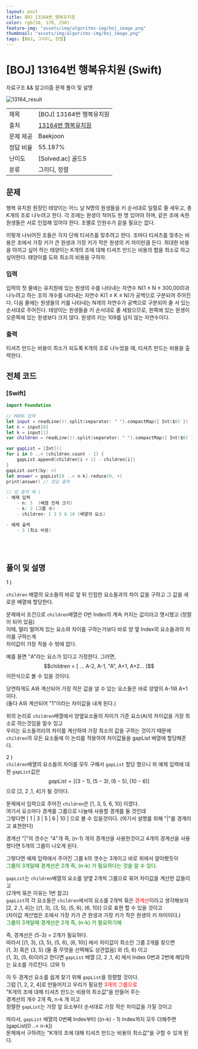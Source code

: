 ```yaml
---
layout: post
title: BOJ_13164번_행복유치원
color: rgb(50, 170, 250)
feature-img: "assets/img/algoritms-img/boj_image.png"
thumbnail: "assets/img/algoritms-img/boj_image.png"
tags: [BOJ, 그리디, 정렬]
---
```


# [BOJ] 13164번 행복유치원 (Swift)
자료구조 && 알고리즘 문제 풀이 및 설명



![13164_result](https://github.com/Sangmin-Jeon/Sangmin-Jeon.github.io/assets/59474775/367f56e1-631d-4afe-9046-b9321a508f52)

||| 
|--| -- |
| 제목 | [BOJ] 13164번 행복유치원 |
| 출처 | [13164번 행복유치원](https://www.acmicpc.net/problem/13164) |
| 문제 제공| Baekjoon |
| 정답 비율 | 55.187% |
| 난이도 | [Solved.ac] 골드5 |
| 분류 | 그리디, 정렬 |

## 문제

행복 유치원 원장인 태양이는 어느 날 N명의 원생들을 키 순서대로 일렬로 줄 세우고, 총 K개의 조로 나누려고 한다. 각 조에는 원생이 적어도 한 명 있어야 하며, 같은 조에 속한 원생들은 서로 인접해 있어야 한다. 조별로 인원수가 같을 필요는 없다.

이렇게 나뉘어진 조들은 각자 단체 티셔츠를 맞추려고 한다. 조마다 티셔츠를 맞추는 비용은 조에서 가장 키가 큰 원생과 가장 키가 작은 원생의 키 차이만큼 든다. 최대한 비용을 아끼고 싶어 하는 태양이는 K개의 조에 대해 티셔츠 만드는 비용의 합을 최소로 하고 싶어한다. 태양이를 도와 최소의 비용을 구하자.

### 입력

입력의 첫 줄에는 유치원에 있는 원생의 수를 나타내는 자연수 N(1 ≤ N ≤ 300,000)과 나누려고 하는 조의 개수를 나타내는 자연수 K(1 ≤ K ≤ N)가 공백으로 구분되어 주어진다. 다음 줄에는 원생들의 키를 나타내는 N개의 자연수가 공백으로 구분되어 줄 서 있는 순서대로 주어진다. 태양이는 원생들을 키 순서대로 줄 세웠으므로, 왼쪽에 있는 원생이 오른쪽에 있는 원생보다 크지 않다. 원생의 키는 109를 넘지 않는 자연수이다.

### 출력

티셔츠 만드는 비용이 최소가 되도록 K개의 조로 나누었을 때, 티셔츠 만드는 비용을 출력한다.

## 전체 코드

### [Swift]

```swift
import Foundation

// MARK 입력
let input = readLine()!.split(separator: " ").compactMap({ Int($0) })
let n = input[0]
let k = input[1]
var children = readLine()!.split(separator: " ").compactMap({ Int($0) })

var gapList = [Int]()
for i in 0 ..< (children.count - 1) {
    gapList.append(children[i + 1] - children[i])
}
gapList.sort(by: <)
let answer = gapList[0 ..< n-k].reduce(0, +)
print(answer) // 정답 출력

// 입 출력 예 )
- 예제 입력 
	- n: 5  (배열 전체 크기)
	- k: 3 (그룹 수)
	- children: 1 3 5 6 10 (배열의 요소)

- 예제 출력
	- 3 (최소 비용)  

``` 

<br>
<br/>
    
## 풀이 및 설명

1 )    

`children` 배열의 요소들의 바로 앞 뒤 인접한 요소들과의 차이 값을 구하고 그 값을 새로운 배열에 할당한다.

문제에서 조건으로  `children`배열은 0번 Index의 계속 커지는 값이라고 명시했고 (정렬이 되어 있음)   
이때, 멀리 떨어져 있는 요소와 차이를 구하는거보다 바로 양 옆 Index의 요소들과의 차이를 구하는게   
차이값이 가장 작을 수 밖에 없다.

예를 들면 "A"라는 요소가 있다고 가정한다.
그러면,
$$children = [ ... A-2, A-1, "A", A+1, A+2... ]$$
이런식으로 볼 수 있을 것이다.

당연하게도 A와 계산되어 가장 작은 값을 낼 수 있는 요소들은 바로 양옆의 A-1와 A+1 이다.    
(둘다 A와 계산되어 "1"이라는 차이값을 내게 된다.)

위의 논리로 `children`배열에서 양옆요소들의 차이가 기준 요소(A)의 차이값을 가장 최소로 하는것임을 알수 있고   
우리는 요소들끼리의 차이를 계산하여 가장 최소의 값을 구하는 것이기 때문에   
`children`의 모든 요소들에 이 논리를 적용하여 차이값들을 gapList 배열에 할당해준다.   


2 )   
`children`배열의 요소들의 차이를 모두 구해서  `gapList` 할당 했으니 위 예제 입력에 대한 `gapList`값은   
$$gapList = [(3 - 1), (5 - 3), (6 - 5), (10 - 6)]$$
으로  [2, 2 ,1, 4]가 될 것이다.    
   
문제에서 입력으로 주어진 `children`은 [1, 3, 5, 6, 10] 이였다.   
여기서 요소마다 경계를 그룹으로 나눌때 사용할 경계를 둘 것인데   
그렇다면  [ 1 | 3 | 5 | 6 | 10 ] 으로 볼 수 있을것이다. (여기서 설명를 위해 "|"를 경계라고 표현한다)   

경계선 "|"의 갯수는 "4"개 즉, (n-1) 개의 경계선을 사용한것이고 4개의 경계선을 사용했다면
5개의 그룹이 나오게 된다.

그렇다면 예제 입력에서 주어진 그룹 k의 갯수는 3개이고 바로 위에서 알아봤듯이   
<span style="color:green">그룹이 3개일때 경계선은 2개 즉, (n-k) 가 필요하다는 것을 알 수 있다.</span>    

`gapList`는 `children`배열의 요소를 양옆 2개씩 그룹으로 묶어 차이값을 계산한 값들이고   
(2개씩 묶은 이유는 1번 참고)   
`gapList`의 각 요소들은  `children`에서의 요소를 2개씩 묶은 <span style="color:red">경계선</span>이라고 생각해보자   
[2, 2 ,1, 4]는 [(1, 3), (3, 5), (5, 6), (6, 10)] 으로 표현 할 수 있을 것이고    
(차이값 계산법은 조에서 가장 키가 큰 원생과 가장 키가 작은 원생의 키 차이이다.)   
<span style="color:green">그룹이 3개일때 경계선은 2개 즉, (n-k) 가 필요하기에</span>   

즉, 경계선은 (5-3) = 2개가 필요하다.   
따라서 [(1, 3), (3, 5), (5, 6), (6, 10)] 에서 차이값이 최소인 그룹 2개를 찾으면   
(1, 3) 혹은 (3, 5) (둘 중 무엇을 선택해도 상관없음) 와 (5, 6) 이고    
(1, 3), (5, 6)이라고 한다면 `gapList` 배열 [2, 2 ,1, 4] 에서 Index 0번과 2번에 해당하는 요소를 가르킨다. (2와 1)   

이 두 경계선 요소를 쉽게 찾기 위해 `gapList`을 정렬할 것이다.    
그럼 [1, 2, 2, 4]로 만들어지고 우리가 필요한 <span style="color:red">3개의 그룹으로</span>   
"K개의 조에 대해 티셔츠 만드는 비용의 최소값"을 만들어 주는   
경계선의 개수 2개 즉, n-k 개 이고    
정렬한 `gapList`는 가장 앞 요소부터 순서대로 가장 작은 차이값을 가질 것이고   

따라서, `gapList` 배열의 0번째 Index부터 ((n-k) - 1) Index까지 모두 더해주면 (gapList[0 ..< n-k])   
문제에서 구하려는  "K개의 조에 대해 티셔츠 만드는 비용의 최소값"을 구할 수 있게 된다.
